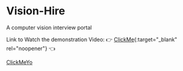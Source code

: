 # Vision-Hire
A computer vision interview portal

Link to Watch the demonstration Video: 👉 [ClickMe](https://youtu.be/caa6na5b82A?si=2OnfX1tISzD0gLkn){:target="_blank" rel="noopener"} 👈

<a href="https://youtu.be/caa6na5b82A?si=2OnfX1tISzD0gLkn" target="_blank"> ClickMeYo </a>
